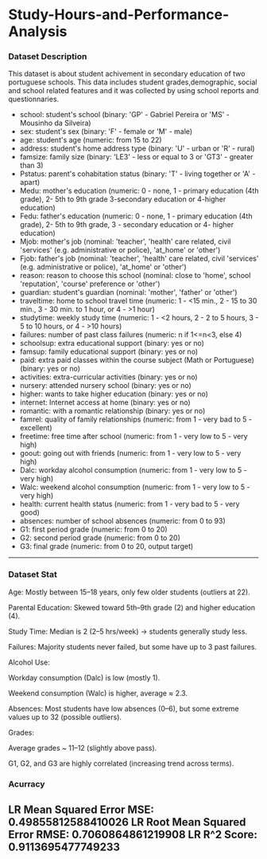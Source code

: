 # Study-Hours-and-Performance-Analysis

### Dataset Description
This dataset is about student achivement in secondary education of two portuguese schools. This data includes student grades,demographic, social and school related features and it was collected by using school reports and questionnaries.
- school: student's school (binary: 'GP' - Gabriel Pereira or 'MS' - Mousinho da Silveira)
- sex: student's sex (binary: 'F' - female or 'M' - male)
- age: student's age (numeric: from 15 to 22)
- address: student's home address type (binary: 'U' - urban or 'R' - rural)
- famsize: family size (binary: 'LE3' - less or equal to 3 or 'GT3' - greater than 3)
- Pstatus: parent's cohabitation status (binary: 'T' - living together or 'A' - apart)
- Medu: mother's education (numeric: 0 - none, 1 - primary education (4th grade), 2- 5th to 9th grade 3-secondary education or 4-higher education)
- Fedu: father's education (numeric: 0 - none, 1 - primary education (4th grade), 2- 5th to 9th grade, 3 - secondary education or 4- higher education)
- Mjob: mother's job (nominal: 'teacher', 'health' care related, civil 'services' (e.g. administrative or police), 'at_home' or 'other')
- Fjob: father's job (nominal: 'teacher', 'health' care related, civil 'services' (e.g. administrative or police), 'at_home' or 'other')
- reason: reason to choose this school (nominal: close to 'home', school 'reputation', 'course' preference or 'other')
- guardian: student's guardian (nominal: 'mother', 'father' or 'other')
- traveltime: home to school travel time (numeric: 1 - <15 min., 2 - 15 to 30 min., 3 - 30 min. to 1 hour, or 4 - >1 hour)
- studytime: weekly study time (numeric: 1 - <2 hours, 2 - 2 to 5 hours, 3 - 5 to 10 hours, or 4 - >10 hours)
- failures: number of past class failures (numeric: n if 1<=n<3, else 4)
- schoolsup: extra educational support (binary: yes or no)
- famsup: family educational support (binary: yes or no)
- paid: extra paid classes within the course subject (Math or Portuguese) (binary: yes or no)
- activities: extra-curricular activities (binary: yes or no)
- nursery: attended nursery school (binary: yes or no)
- higher: wants to take higher education (binary: yes or no)
- internet: Internet access at home (binary: yes or no)
- romantic: with a romantic relationship (binary: yes or no)
- famrel: quality of family relationships (numeric: from 1 - very bad to 5 - excellent)
- freetime: free time after school (numeric: from 1 - very low to 5 - very high)
- goout: going out with friends (numeric: from 1 - very low to 5 - very high)
- Dalc: workday alcohol consumption (numeric: from 1 - very low to 5 - very high)
- Walc: weekend alcohol consumption (numeric: from 1 - very low to 5 - very high)
- health: current health status (numeric: from 1 - very bad to 5 - very good)
- absences: number of school absences (numeric: from 0 to 93)
- G1: first period grade (numeric: from 0 to 20)
- G2: second period grade (numeric: from 0 to 20)
- G3: final grade (numeric: from 0 to 20, output target)


-----------------------------------------------------------------------------------------------------------------------------------------------------------------------------------------------------------------------------------
### Dataset Stat
Age: Mostly between 15–18 years, only few older students (outliers at 22).

Parental Education: Skewed toward 5th–9th grade (2) and higher education (4).

Study Time: Median is 2 (2–5 hrs/week) → students generally study less.

Failures: Majority students never failed, but some have up to 3 past failures.

Alcohol Use:

Workday consumption (Dalc) is low (mostly 1).

Weekend consumption (Walc) is higher, average ≈ 2.3.

Absences: Most students have low absences (0–6), but some extreme values up to 32 (possible outliers).

Grades:

Average grades ~ 11–12 (slightly above pass).

G1, G2, and G3 are highly correlated (increasing trend across terms).

### Acurracy
LR Mean Squared Error MSE: 0.49855812588410026
LR Root Mean Squared Error RMSE: 0.7060864861219908
LR R^2 Score: 0.9113695477749233
-----------------------------------------------------------------------------------------------------------------------------------------------------------------------------------------------------------------------------------
